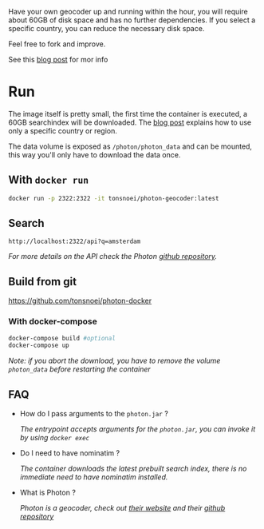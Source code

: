 Have your own geocoder up and running within the hour, you will require about 60GB of disk space and has no further dependencies. If you select a specific country, you can reduce the necessary disk space.

Feel free to fork and improve. 

See this [blog post](https://tonsnoei.nl/en/post/2023/03/20/set-up-your-own-geocoder-api/) for mor info


# Run

The image itself is pretty small, the first time the container is executed, a 60GB searchindex will be downloaded. The [blog post](https://tonsnoei.nl/en/post/2023/03/20/set-up-your-own-geocoder-api/) explains how to use only a specific country or region.

The data volume is exposed as `/photon/photon_data` and can be mounted, this way you'll only have to download the data once.

## With `docker run`

```bash
docker run -p 2322:2322 -it tonsnoei/photon-geocoder:latest
```

## Search

```
http://localhost:2322/api?q=amsterdam
```
*For more details on the API check the Photon [github repository](https://github.com/komoot/photon).*



## Build from git
https://github.com/tonsnoei/photon-docker

### With docker-compose
```bash
docker-compose build #optional
docker-compose up
```
*Note: if you abort the download, you have to remove the volume `photon_data` before restarting the container*


## FAQ

 - How do I pass arguments to the `photon.jar` ?

   *The entrypoint accepts arguments for the `photon.jar`, you can invoke it by using `docker exec`*
 - Do I need to have nominatim ?

   *The container downloads the latest prebuilt search index, there is no immediate need to have nominatim installed.*

 - What is Photon ?
  
   *Photon is a geocoder, check out [their website](https://photon.komoot.de/) and their [github repository](https://github.com/komoot/photon)*
